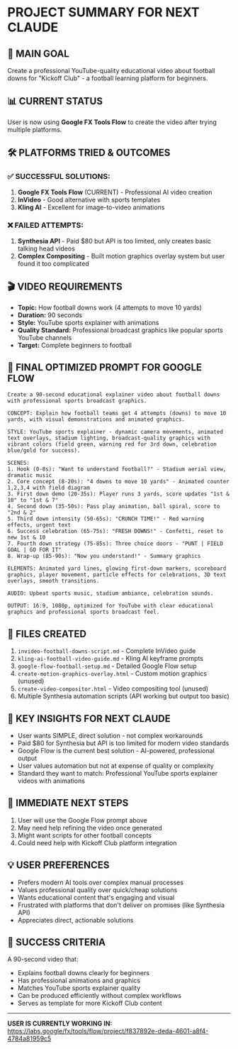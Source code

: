 # PROJECT SUMMARY FOR NEXT CLAUDE

## 🎯 MAIN GOAL
Create a professional YouTube-quality educational video about football downs for "Kickoff Club" - a football learning platform for beginners.

## 📊 CURRENT STATUS
User is now using **Google FX Tools Flow** to create the video after trying multiple platforms.

## 🛠️ PLATFORMS TRIED & OUTCOMES

### ✅ SUCCESSFUL SOLUTIONS:
1. **Google FX Tools Flow** (CURRENT) - Professional AI video creation
2. **InVideo** - Good alternative with sports templates  
3. **Kling AI** - Excellent for image-to-video animations

### ❌ FAILED ATTEMPTS:
1. **Synthesia API** - Paid $80 but API is too limited, only creates basic talking head videos
2. **Complex Compositing** - Built motion graphics overlay system but user found it too complicated

## 🎬 VIDEO REQUIREMENTS
- **Topic:** How football downs work (4 attempts to move 10 yards)
- **Duration:** 90 seconds
- **Style:** YouTube sports explainer with animations
- **Quality Standard:** Professional broadcast graphics like popular sports YouTube channels
- **Target:** Complete beginners to football

## 📝 FINAL OPTIMIZED PROMPT FOR GOOGLE FLOW
```
Create a 90-second educational explainer video about football downs with professional sports broadcast graphics.

CONCEPT: Explain how football teams get 4 attempts (downs) to move 10 yards, with visual demonstrations and animated graphics.

STYLE: YouTube sports explainer - dynamic camera movements, animated text overlays, stadium lighting, broadcast-quality graphics with vibrant colors (field green, warning red for 3rd down, celebration blue/gold for success).

SCENES:
1. Hook (0-8s): "Want to understand football?" - Stadium aerial view, dramatic music
2. Core concept (8-20s): "4 downs to move 10 yards" - Animated counter 1,2,3,4 with field diagram
3. First down demo (20-35s): Player runs 3 yards, score updates "1st & 10" to "1st & 7"
4. Second down (35-50s): Pass play animation, ball spiral, score to "2nd & 2"  
5. Third down intensity (50-65s): "CRUNCH TIME!" - Red warning effects, urgent text
6. Success celebration (65-75s): "FRESH DOWNS!" - Confetti, reset to new 1st & 10
7. Fourth down strategy (75-85s): Three choice doors - "PUNT | FIELD GOAL | GO FOR IT"
8. Wrap-up (85-90s): "Now you understand!" - Summary graphics

ELEMENTS: Animated yard lines, glowing first-down markers, scoreboard graphics, player movement, particle effects for celebrations, 3D text overlays, smooth transitions.

AUDIO: Upbeat sports music, stadium ambiance, celebration sounds.

OUTPUT: 16:9, 1080p, optimized for YouTube with clear educational graphics and professional sports broadcast feel.
```

## 📂 FILES CREATED
1. `invideo-football-downs-script.md` - Complete InVideo guide
2. `kling-ai-football-video-guide.md` - Kling AI keyframe prompts
3. `google-flow-football-setup.md` - Detailed Google Flow setup
4. `create-motion-graphics-overlay.html` - Custom motion graphics (unused)
5. `create-video-compositor.html` - Video compositing tool (unused)
6. Multiple Synthesia automation scripts (API working but output too basic)

## 🔑 KEY INSIGHTS FOR NEXT CLAUDE
- User wants SIMPLE, direct solution - not complex workarounds
- Paid $80 for Synthesia but API is too limited for modern video standards
- Google Flow is the current best solution - AI-powered, professional output
- User values automation but not at expense of quality or complexity
- Standard they want to match: Professional YouTube sports explainer videos with animations

## 🚀 IMMEDIATE NEXT STEPS
1. User will use the Google Flow prompt above
2. May need help refining the video once generated
3. Might want scripts for other football concepts
4. Could need help with Kickoff Club platform integration

## 💡 USER PREFERENCES
- Prefers modern AI tools over complex manual processes
- Values professional quality over quick/cheap solutions
- Wants educational content that's engaging and visual
- Frustrated with platforms that don't deliver on promises (like Synthesia API)
- Appreciates direct, actionable solutions

## 🎯 SUCCESS CRITERIA
A 90-second video that:
- Explains football downs clearly for beginners
- Has professional animations and graphics
- Matches YouTube sports explainer quality
- Can be produced efficiently without complex workflows
- Serves as template for more Kickoff Club content

---
**USER IS CURRENTLY WORKING IN:** https://labs.google/fx/tools/flow/project/f837892e-deda-4601-a8f4-4784a81959c5